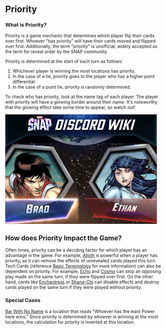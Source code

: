 # Priority
### What is Priority?
Priority is a game mechanic that determines which player flip their cards over first. Whoever "has priority" will have their cards moved and flipped over first. Additionally, the term "priority" is unofficial, widely accepted as the term for reveal order by the SNAP community

Priority is determined at the start of each turn as follows:
1. Whichever player is winning the most locations has priority.
2. In the case of a tie, priority goes to the player who has a higher point differential. 
3. In the case of a point tie, priority is randomly determined. 

To check who has priority, look at the name tag of each player. The player with priority will have a glowing border around their name. It's noteworthy that the glowing effect take some time to appear, so watch out!

![priority image](https://github.com/bliind/snap-wiki/raw/main/images/Priority.webp)

## How does Priority Impact the Game?

Often times, priority can be a deciding factor for which player has an advantage in the game. For example, [Alioth](<https://snap.fan/cards/Alioth/>) is powerful when a player has priority, as it can remove the effects of unrevealed cards played this turn. Tech Cards (reference [Basic Terminology](https://discord.com/channels/978545345715908668/1222016131754229893/1222017164781813770) for more information) can also be dependent on priority. For example, [Echo](<https://snap.fan/cards/Echo/>) and [Cosmo](<https://snap.fan/cards/Cosmo/>) can stop an opposing play made on the same turn, if they were flipped over first. On the other hand, cards like [Enchantress](<https://snap.fan/cards/Enchantress/>) or [Shang-Chi](<https://snap.fan/cards/ShangChi/>) can disable effects and destroy cards played on the same turn if they were played without priority.

### Special Cases

[Bar With No Name](<https://snap.fan/locations/BarWithNoName/>) is a location that reads "Whoever has the least Power here wins." Since priority is determined by whoever is winning at the most locations, the calculation for priority is inverted at this location.

